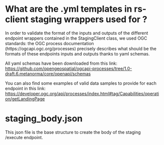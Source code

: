 
# What are the .yml templates in rs-client staging wrappers used for ?

<p>
In order to validate the  format of the inputs and outputs of the different endpoint wrappers contained in
the StagingClient class, we used OGC standards: the OGC process documentation (https://ogcapi.ogc.org/processes) precisely describes what should be the formats of these endpoints inputs and outputs thanks to yaml schemas.

All yaml schemas have been downloaded from this link:
https://github.com/opengeospatial/ogcapi-processes/tree/1.0-draft.6.metanorma/core/openapi/schemas

You can also find some examples of valid data samples to provide for each endpoint in this link:
https://developer.ogc.org/api/processes/index.html#tag/Capabilities/operation/getLandingPage


# staging_body.json

This json file is the base structure to create the body of the staging /execute endpoint.
